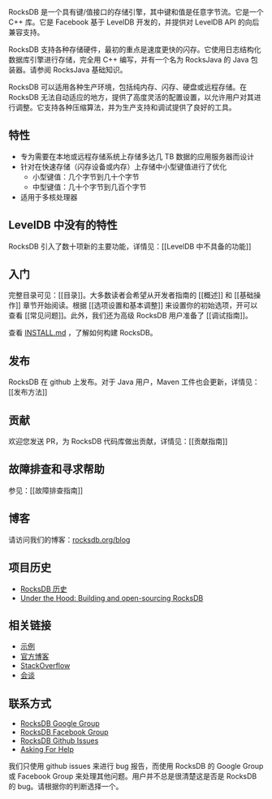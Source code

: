 RocksDB 是一个具有键/值接口的存储引擎，其中键和值是任意字节流。它是一个 C++ 库。它是 Facebook 基于 LevelDB 开发的，并提供对 LevelDB API 的向后兼容支持。

RocksDB 支持各种存储硬件，最初的重点是速度更快的闪存。它使用日志结构化数据库引擎进行存储，完全用 C++ 编写，并有一个名为 RocksJava 的 Java 包装器。请参阅 RocksJava 基础知识。

RocksDB 可以适用各种生产环境，包括纯内存、闪存、硬盘或远程存储。在 RocksDB 无法自动适应的地方，提供了高度灵活的配置设置，以允许用户对其进行调整。它支持各种压缩算法，并为生产支持和调试提供了良好的工具。

## 特性

- 专为需要在本地或远程存储系统上存储多达几 TB 数据的应用服务器而设计
- 针对在快速存储（闪存设备或内存）上存储中小型键值进行了优化
	- 小型键值：几个字节到几十个字节
	- 中型键值：几十个字节到几百个字节
- 适用于多核处理器

## LevelDB 中没有的特性

RocksDB 引入了数十项新的主要功能，详情见：[[LevelDB 中不具备的功能]]

## 入门

完整目录可见：[[目录]]。大多数读者会希望从开发者指南的 [[概述]] 和 [[基础操作]] 章节开始阅读。根据 [[选项设置和基本调整]] 来设置你的初始选项，开可以查看 [[常见问题]]。此外，我们还为高级 RocksDB 用户准备了 [[调试指南]]。

查看 [INSTALL.md](https://github.com/facebook/rocksdb/blob/main/INSTALL.md) ，了解如何构建 RocksDB。

## 发布

RocksDB 在 github 上发布。对于 Java 用户，Maven 工件也会更新，详情见：[[发布方法]]

## 贡献

欢迎您发送 PR，为 RocksDB 代码库做出贡献，详情见：[[贡献指南]]

## 故障排查和寻求帮助

参见：[[故障排查指南]]

## 博客

请访问我们的博客：[rocksdb.org/blog](https://rocksdb.org/blog/)

## 项目历史

- [RocksDB 历史](https://rocksdb.blogspot.com/2013/11/the-history-of-rocksdb.html)
- [Under the Hood: Building and open-sourcing RocksDB](https://www.facebook.com/notes/facebook-engineering/under-the-hood-building-and-open-sourcing-rocksdb/10151822347683920)

## 相关链接

- [示例](https://github.com/facebook/rocksdb/tree/main/examples)
- [官方博客](https://rocksdb.org/blog/)
- [StackOverflow](https://stackoverflow.com/questions/tagged/rocksdb)
- [会谈](https://github.com/facebook/rocksdb/wiki/Talks)

## 联系方式

- [RocksDB Google Group](https://groups.google.com/forum/#!forum/rocksdb)
- [RocksDB Facebook Group](https://www.facebook.com/groups/rocksdb.dev/)
- [RocksDB Github Issues](https://github.com/facebook/rocksdb/issues)
- [Asking For Help](https://github.com/facebook/rocksdb/wiki/RocksDB-Troubleshooting-Guide#asking-for-help)

我们只使用 github issues 来进行 bug 报告，而使用 RocksDB 的 Google Group 或 Facebook Group 来处理其他问题。用户并不总是很清楚这是否是 RocksDB 的 bug。请根据你的判断选择一个。
